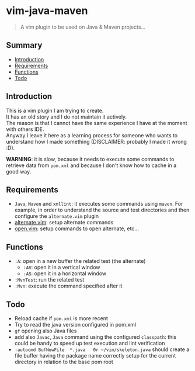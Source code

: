 # vim-java-maven
> A vim plugin to be used on Java &amp; Maven projects...

## Summary

  * [Introduction](#intro)
  * [Requirements](#req)
  * [Functions](#functions)
  * [Todo](#todo)


## <a name="intro"></a>Introduction

This is a vim plugin I am trying to create.  
It has an old story and I do not maintain it actively.  
The reason is that I cannot have the same experience I have at the moment with others IDE.  
Anyway I leave it here as a learning process for someone who wants to understand how I made 
something (DISCLAIMER: probably I made it wrong :D).

**WARNING**: it is slow, because it needs to execute some commands to retrieve data from `pom.xml`
and because I don't know how to cache in a good way.

## <a name="req"></a>Requirements

  * `Java`, `Maven` and `xmllint`: it executes some commands using `maven`. For example, in order to understand
    the source and test directories and then configure the `alternate.vim` plugin
  * [alternate.vim](https://github.com/compactcode/alternate.vim): setup alternate commands
  * [open.vim](https://github.com/compactcode/open.vim): setup commands to open alternate, etc...


## <a name="functions"></a>Functions

  * `:A`: open in a new buffer the related test (the alternate)
    * `:AV`: open it in a vertical window
    * `:AS`: open it in a horizontal window
  * `:MvnTest`: run the related test
  * `:Mvn`: execute the command specified after it


## <a name="todo"></a>Todo

  * Reload cache if `pom.xml` is more recent
  * Try to read the java version configured in pom.xml
  * `gf` opening also Java files
  * add also `Javac`, `Java` command using the configured `classpath`: this could be handy 
    to speed up test execution and lint verification
  * `:autocmd BufNewFile  *.java   0r ~/vim/skeleton.java` should create a file buffer having
    the package name correctly setup for the current directory in relation to the base pom root

